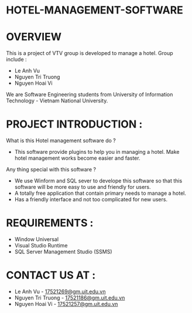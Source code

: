 # HOTEL-MANAGEMENT-SOFTWARE
# OVERVIEW
This is a project of VTV group is developed to manage a hotel.
Group include : 
- Le Anh Vu 
- Nguyen Tri Truong
- Nguyen Hoai Vi

We are Software Engineering students from University of Information Technology - Vietnam National University. 

# PROJECT INTRODUCTION : 
What is this Hotel management software do ? 
* This software provide plugins to help you in managing a hotel. Make hotel management works become easier and faster.

Any thing special with this software ?
- We use Winform and SQL sever to develope this software so that this software will be more easy to use and friendly for users.
- A totally free application that contain primary needs to manage a hotel.
- Has a friendly interface and not too complicated for new users.

# REQUIREMENTS :
- Window Universal
- Visual Studio Runtime
- SQL Server Management Studio (SSMS)

# CONTACT US AT : 
- Le Anh Vu - 17521269@gm.uit.edu.vn
- Nguyen Tri Truong - 17521186@gm.uit.edu.vn
- Nguyen Hoai Vi - 17521257@gm.uit.edu.vn
